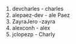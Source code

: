 1. devcharles - charles
2. alepaez-dev - ale Paez
3. ZayraJero -zayra
4. alexconh - alex
5. jclopezp - Charly